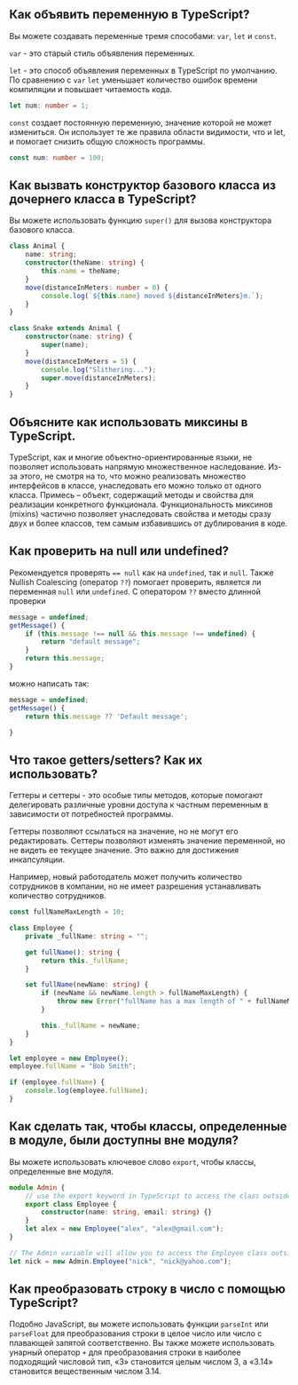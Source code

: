 ## <a name="variable"></a>Как объявить переменную в TypeScript?

Вы можете создавать переменные тремя способами: `var`, `let` и `const`.

`var` - это старый стиль объявления переменных.

`let` - это способ объявления переменных в TypeScript по умолчанию. По сравнению с `var` `let` уменьшает количество ошибок времени компиляции и повышает читаемость кода.

```typescript
let num: number = 1;
```

`const` создает постоянную переменную, значение которой не может измениться. Он использует те же правила области видимости, что и let, и помогает снизить общую сложность программы.

```typescript
const num: number = 100;
```

## <a name="constructor"></a>Как вызвать конструктор базового класса из дочернего класса в TypeScript?

Вы можете использовать функцию `super()` для вызова конструктора базового класса.

```typescript
class Animal {
	name: string;
	constructor(theName: string) {
		this.name = theName;
	}
	move(distanceInMeters: number = 0) {
		console.log(`${this.name} moved ${distanceInMeters}m.`);
	}
}

class Snake extends Animal {
	constructor(name: string) {
		super(name);
	}
	move(distanceInMeters = 5) {
		console.log("Slithering...");
		super.move(distanceInMeters);
	}
}
```

## <a name="mixins"></a>Объясните как использовать миксины в TypeScript.

TypeScript, как и многие объектно-ориентированные языки, не позволяет использовать напрямую множественное наследование. Из-за этого, не смотря на то, что можно реализовать множество интерфейсов в классе, унаследовать его можно только от одного класса.
Примесь – объект, содержащий методы и свойства для реализации конкретного функционала.
Функциональность миксинов (mixins) частично позволяет унаследовать свойства и методы сразу двух и более классов, тем самым избавившись от дублирования в коде.

## <a name="null-undefined"></a>Как проверить на null или undefined?

Рекомендуется проверять `== null` как на `undefined`, так и `null`.
Также Nullish Coalescing (оператор `??`) помогает проверить, является ли переменная `null` или `undefined`.
С оператором `??` вместо длинной проверки

```typescript
message = undefined;
getMessage() {
	if (this.message !== null && this.message !== undefined) {
		return "default message";
	}
	return this.message;
}
```

можно написать так:

```typescript
message = undefined;
getMessage() {
	return this.message ?? 'Default message';

}
```

## <a name="getter-setter"></a>Что такое getters/setters? Как их использовать?

Геттеры и сеттеры - это особые типы методов, которые помогают делегировать различные уровни доступа к частным переменным в зависимости от потребностей программы.

Геттеры позволяют ссылаться на значение, но не могут его редактировать. Сеттеры позволяют изменять значение переменной, но не видеть ее текущее значение. Это важно для достижения инкапсуляции.

Например, новый работодатель может получить количество сотрудников в компании, но не имеет разрешения устанавливать количество сотрудников.

```typescript
const fullNameMaxLength = 10;

class Employee {
	private _fullName: string = "";

	get fullName(): string {
		return this._fullName;
	}

	set fullName(newName: string) {
		if (newName && newName.length > fullNameMaxLength) {
			throw new Error("fullName has a max length of " + fullNameMaxLength);
		}

		this._fullName = newName;
	}
}

let employee = new Employee();
employee.fullName = "Bob Smith";

if (employee.fullName) {
	console.log(employee.fullName);
}
```

## <a name="accessible-outside"></a>Как сделать так, чтобы классы, определенные в модуле, были доступны вне модуля?

Вы можете использовать ключевое слово `export`, чтобы классы, определенные вне модуля.

```typescript
module Admin {
	// use the export keyword in TypeScript to access the class outside
	export class Employee {
		constructor(name: string, email: string) {}
	}
	let alex = new Employee("alex", "alex@gmail.com");
}

// The Admin variable will allow you to access the Employee class outside the module with the help of the export keyword in TypeScript
let nick = new Admin.Employee("nick", "nick@yahoo.com");
```

## <a name="convert"></a>Как преобразовать строку в число с помощью TypeScript?

Подобно JavaScript, вы можете использовать функции `parseInt` или `parseFloat` для преобразования строки в целое число или число с плавающей запятой соответственно. Вы также можете использовать унарный оператор `+` для преобразования строки в наиболее подходящий числовой тип, «3» становится целым числом 3, а «3.14» становится вещественным числом 3.14.
